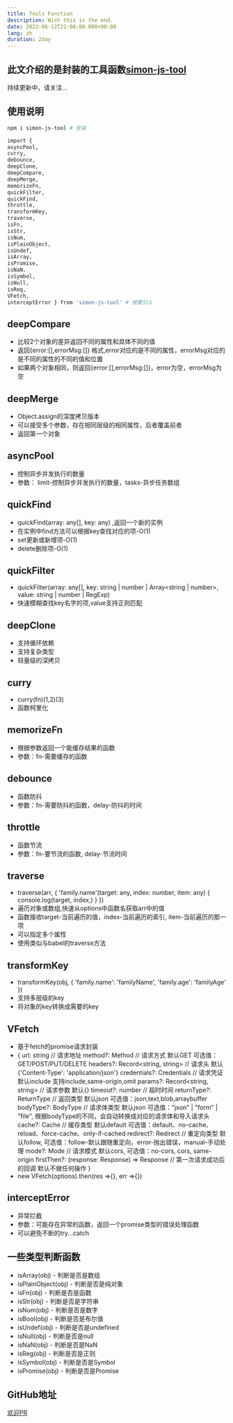 ```yaml
---
title: Tools Function
description: Wish this is the end.
date: 2022-06-12T22:00:00.000+00:00
lang: zh
duration: 2day
---
```


## 此文介绍的是封装的工具函数[simon-js-tool](https://www.npmjs.com/package/simon-js-tool)
持续更新中，请关注...

## 使用说明
```bash
npm i simon-js-tool # 安装

import { 
asyncPool, 
curry, 
debounce, 
deepClone, 
deepCompare, 
deepMerge, 
memorizeFn, 
quickFilter, 
quickFind, 
throttle, 
transformKey, 
traverse,
isFn,
isStr,
isNum,
isPlainObject,
isUndef,
isArray,
isPromise,
isNaN.
isSymbol,
isNull,
isReg,
VFetch,
interceptError } from 'simon-js-tool' # 按需引入

```


## deepCompare 
- 比较2个对象的差异返回不同的属性和具体不同的值
- 返回{error:[],errorMsg:[]} 格式,error对应的是不同的属性，errorMsg对应的是不同的属性的不同的值和位置
- 如果两个对象相同，则返回{error:[],errorMsg:[]}，error为空，errorMsg为空

## deepMerge 
- Object.assign的深度拷贝版本
- 可以接受多个参数，存在相同层级的相同属性，后者覆盖前者
- 返回第一个对象

## asyncPool 
- 控制异步并发执行的数量
- 参数： limit-控制异步并发执行的数量，tasks-异步任务数组

## quickFind 
-  quickFind(array: any[], key: any) ,返回一个新的实例
- 在实例中find方法可以根据key查找对应的项-O(1)
- set更新或新增项-O(1)
- delete删除项-O(1)

## quickFilter 
- quickFilter(array: any[], key: string | number | Array<string | number>, value: string | number | RegExp)
- 快速模糊查找key名字的项,value支持正则匹配

## deepClone 
- 支持循环依赖
- 支持复杂类型
- 轻量级的深拷贝

## curry 
- curry(fn)(1,2)(3)
- 函数柯里化

## memorizeFn 
- 根据参数返回一个能缓存结果的函数
- 参数：fn-需要缓存的函数

## debounce 
-  函数防抖
-  参数：fn-需要防抖的函数，delay-防抖的时间

## throttle 
- 函数节流
- 参数：fn-要节流的函数, delay-节流时间

## traverse 
- traverse(arr, { 'family.name'(target: any, index: number, item: any) { console.log(target, index,) } })
- 遍历对象或数组,快速从options中函数名获取arr中的值
- 函数接收target-当前遍历的值，index-当前遍历的索引, item-当前遍历的那一项
- 可以指定多个属性
- 使用类似与babel的traverse方法

## transformKey 
- transformKey(obj, { 'family.name': 'familyName', 'family.age': 'familyAge' })
- 支持多层级的key
- 将对象的key转换成需要的key

## VFetch
- 基于fetch的promise请求封装
-  {
  url: string // 请求地址
  method?: Method // 请求方式 默认GET 可选值：GET/POST/PUT/DELETE
  headers?: Record<string, string> // 请求头  默认{'Content-Type': 'application/json'}
  credentials?: Credentials // 请求凭证 默认include 支持include,same-origin,omit
  params?: Record<string, string> // 请求参数 默认{}
  timeout?: number  // 超时时间 
  returnType?: ReturnType // 返回类型 默认json  可选值：json,text,blob,arraybuffer
  bodyType?: BodyType // 请求体类型 默认json 可选值："json" | "form" | "file", 根据bodyType的不同，会自动转换成对应的请求体和导入请求头
  cache?: Cache // 缓存类型 默认default 可选值：default、no-cache、reload、force-cache、only-if-cached
  redirect?: Redirect // 重定向类型 默认follow, 可选值：follow-默认跟随重定向，error-抛出错误，manual-手动处理
  mode?: Mode // 请求模式 默认cors, 可选值：no-cors, cors, same-origin
  firstThen?: (response: Response) => Response  // 第一次请求成功后的回调 默认不做任何操作
}
- new VFetch(options).then(res =>{}, err =>{})

## interceptError
- 异常拦截
- 参数：可能存在异常的函数，返回一个promise类型的错误处理函数
- 可以避免不断的try...catch

## 一些类型判断函数
- isArray(obj) - 判断是否是数组
- isPlainObject(obj)  - 判断是否是纯对象
- isFn(obj) - 判断是否是函数
- isStr(obj)  - 判断是否是字符串
- isNum(obj)  - 判断是否是数字
- isBool(obj) - 判断是否是布尔值
- isUndef(obj)  - 判断是否是undefined
- isNull(obj) - 判断是否是null
- isNaN(obj)  - 判断是否是NaN
- isReg(obj)  - 判断是否是正则
- isSymbol(obj)  - 判断是否是Symbol
- isPromise(obj)  - 判断是否是Promise

## GitHub地址
[欢迎PR](https://github.com/Simon-He95/simon-js-tool)
